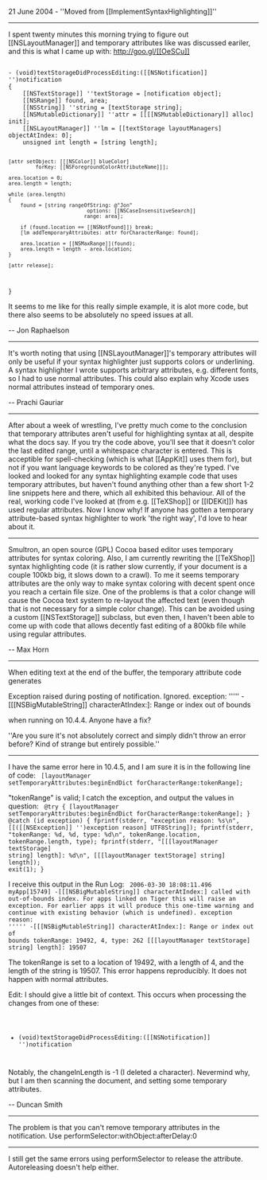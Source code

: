 21 June 2004 - ''Moved from [[ImplementSyntaxHighlighting]]''

----

I spent twenty minutes this morning trying to figure out [[NSLayoutManager]] and temporary attributes like was discussed eariler, and this is what I came up with: http://goo.gl/[[OeSCu]]

<code>
- (void)textStorageDidProcessEditing:([[NSNotification]] '')notification
{
	[[NSTextStorage]] ''textStorage = [notification object];
	[[NSRange]] found, area;
	[[NSString]] ''string = [textStorage string];
	[[NSMutableDictionary]] ''attr = [[[[NSMutableDictionary]] alloc] init];
	[[NSLayoutManager]] ''lm = [[textStorage layoutManagers] objectAtIndex: 0];
	unsigned int length = [string length];
		
	[attr setObject: [[[NSColor]] blueColor]
			 forKey: [[NSForegroundColorAttributeName]]];
	
	area.location = 0;
	area.length = length;
	
	while (area.length)
	{
		found = [string rangeOfString: @"Jon"
					          options: [[NSCaseInsensitiveSearch]]
						     range: area];
		
		if (found.location == [[NSNotFound]]) break;
		[lm addTemporaryAttributes: attr forCharacterRange: found];
		
		area.location = [[NSMaxRange]](found);
		area.length = length - area.location;
	}
	
	[attr release];
}
</code>

It seems to me like for this really simple example, it is alot more code, but there also seems to be absolutely no speed issues at all. 

-- Jon Raphaelson

----

It's worth noting that using [[NSLayoutManager]]'s temporary attributes will only be useful if your syntax highlighter just supports colors or underlining.  A syntax highlighter I wrote supports arbitrary attributes, e.g. different fonts, so I had to use normal attributes.  This could also explain why Xcode uses normal attributes instead of temporary ones.

-- Prachi Gauriar

----

After about a week of wrestling, I've pretty much come to the conclusion that temporary attributes aren't useful for highlighting syntax at all, despite what the docs say. If you try the code above, you'll see that it doesn't color the last edited range, until a whitespace character is entered. This is acceptible for spell-checking (which is what [[AppKit]] uses them for), but not if you want language keywords to be colored as they're typed. I've looked and looked for any syntax highlighting example code that uses temporary attributes, but haven't found anything other than a few short 1-2 line snippets here and there, which all exhibited this behaviour. All of the real, working code I've looked at (from e.g. [[TeXShop]] or [[IDEKit]]) has used regular attributes. Now I know why! If anyone has gotten a temporary attribute-based syntax highlighter to work 'the right way', I'd love to hear about it.

----

Smultron, an open source (GPL) Cocoa based editor uses temporary attributes for syntax coloring. Also, I am currently rewriting the [[TeXShop]] syntax highlighting code (it is rather slow currently, if your document is a couple 100kb big, it slows down to a crawl). To me it seems temporary attributes are the only way to make syntax coloring with decent spent once you reach a certain file size. One of the problems is that a color change will cause the Cocoa text system to re-layout the affected text (even though that is not necessary for a simple color change). This can be avoided using a custom [[NSTextStorage]] subclass, but even then, I haven't been able to come up with code that allows decently fast editing of a 800kb file while using regular attributes.

-- Max Horn

----

When editing text at the end of the buffer, the temporary attribute code generates

Exception raised during posting of notification.  Ignored.  exception: ''''' -[[[NSBigMutableString]] characterAtIndex:]: Range or index out of bounds

when running on 10.4.4. Anyone have a fix?

''Are you sure it's not absolutely correct and simply didn't throw an error before? Kind of strange but entirely possible.''

----

I have the same error here in 10.4.5, and I am sure it is in the following line of code:
<code>
    [layoutManager setTemporaryAttributes:beginEndDict forCharacterRange:tokenRange];
</code>

"tokenRange" is valid; I catch the exception, and output the values in question:
<code>
@try {
    [layoutManager setTemporaryAttributes:beginEndDict forCharacterRange:tokenRange];
} @catch (id exception) {
    fprintf(stderr, "exception reason: %s\n", [[([[NSException]] '')exception reason] UTF8String]);
    fprintf(stderr, "tokenRange: %d, %d, type: %d\n", tokenRange.location, tokenRange.length, type);
    fprintf(stderr, "[[[layoutManager textStorage] string] length]: %d\n", [[[layoutManager textStorage] string] length]);
    exit(1);
}
</code>

I receive this output in the Run Log:
<code>
2006-03-30 18:08:11.496 myApp[15749] -[[[NSBigMutableString]] characterAtIndex:] called with out-of-bounds index. For apps linked on Tiger this will raise an exception. For earlier apps it will produce this one-time warning and continue with existing behavior (which is undefined).
exception reason: ''''' -[[[NSBigMutableString]] characterAtIndex:]: Range or index out of bounds
tokenRange: 19492, 4, type: 262
[[[layoutManager textStorage] string] length]: 19507
</code>

The tokenRange is set to a location of 19492, with a length of 4, and the length of the string is 19507. This error happens reproducibly. It does not happen with normal attributes.

Edit: I should give a little bit of context. This occurs when processing the changes from one of these:
<code>
- (void)textStorageDidProcessEditing:([[NSNotification]] '')notification
</code>
Notably, the changeInLength is -1 (I deleted a character). Nevermind why, but I am then scanning the document, and setting some temporary attributes.

-- Duncan Smith

----
The problem is that you can't remove temporary attributes in the notification.  Use performSelector:withObject:afterDelay:0

----
I still get the same errors using performSelector to release the attribute. Autoreleasing doesn't help either.
